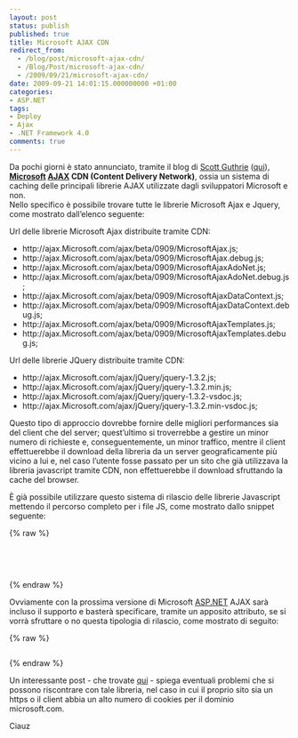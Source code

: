 ```yaml
---
layout: post
status: publish
published: true
title: Microsoft AJAX CDN
redirect_from: 
  - /blog/post/microsoft-ajax-cdn/
  - /Blog/Post/microsoft-ajax-cdn/
  - /2009/09/21/microsoft-ajax-cdn/
date: 2009-09-21 14:01:15.000000000 +01:00
categories:
- ASP.NET
tags:
- Deploy
- Ajax
- .NET Framework 4.0
comments: true
---
```

<p>
	Da pochi giorni &egrave; stato annunciato, tramite il blog di <a href="http://weblogs.asp.net/scottgu" rel="nofollow" target="_blank" title="Scott Guthrie's Blog">Scott Guthrie</a> (<a href="http://weblogs.asp.net/scottgu/archive/2009/09/15/announcing-the-microsoft-ajax-cdn.aspx" rel="nofollow" target="_blank" title="Microsoft Ajax CDN">qui</a>),<strong> </strong><a href="http://www.microsoft.com" rel="nofollow" target="_blank" title="Microsoft Corporation"><strong>Microsoft</strong></a><strong>&nbsp;</strong><a href="http://en.wikipedia.org/wiki/Ajax_(programming)" rel="nofollow" target="_blank"><strong>AJAX</strong></a><strong> CDN (Content Delivery Network)</strong>, ossia un sistema di caching delle principali librerie AJAX utilizzate dagli sviluppatori Microsoft e non. <br />
	Nello specifico &egrave; possibile trovare tutte le librerie Microsoft Ajax e Jquery, come mostrato dall&rsquo;elenco seguente:</p>
<p>
	Url delle librerie Microsoft Ajax distribuite tramite CDN:</p>
<ul>
	<li>
		http://ajax.Microsoft.com/ajax/beta/0909/MicrosoftAjax.js;</li>
	<li>
		http://ajax.Microsoft.com/ajax/beta/0909/MicrosoftAjax.debug.js;</li>
	<li>
		http://ajax.Microsoft.com/ajax/beta/0909/MicrosoftAjaxAdoNet.js;</li>
	<li>
		http://ajax.Microsoft.com/ajax/beta/0909/MicrosoftAjaxAdoNet.debug.js;</li>
	<li>
		http://ajax.Microsoft.com/ajax/beta/0909/MicrosoftAjaxDataContext.js;</li>
	<li>
		http://ajax.Microsoft.com/ajax/beta/0909/MicrosoftAjaxDataContext.debug.js;</li>
	<li>
		http://ajax.Microsoft.com/ajax/beta/0909/MicrosoftAjaxTemplates.js;</li>
	<li>
		http://ajax.Microsoft.com/ajax/beta/0909/MicrosoftAjaxTemplates.debug.js;</li>
</ul>
<p>
	Url delle librerie JQuery distribuite tramite CDN:</p>
<ul>
	<li>
		http://ajax.Microsoft.com/ajax/jQuery/jquery-1.3.2.js;</li>
	<li>
		http://ajax.Microsoft.com/ajax/jQuery/jquery-1.3.2.min.js;</li>
	<li>
		http://ajax.Microsoft.com/ajax/jQuery/jquery-1.3.2-vsdoc.js;</li>
	<li>
		http://ajax.Microsoft.com/ajax/jQuery/jquery-1.3.2.min-vsdoc.js;</li>
</ul>
<p>
	Questo tipo di approccio dovrebbe fornire delle migliori performances sia del client che del server; quest&rsquo;ultimo si troverrebbe a gestire un minor numero di richieste e, conseguentemente, un minor traffico, mentre il client effettuerebbe il download della libreria da un server geograficamente pi&ugrave; vicino a lui e, nel caso l&rsquo;utente fosse passato per un sito che gi&agrave; utilizzava la libreria javascript tramite CDN, non effettuerebbe il download sfruttando la cache del browser.</p>
<p>
	&Egrave; gi&agrave; possibile utilizzare questo sistema di rilascio delle librerie Javascript mettendo il percorso completo per i file JS, come mostrato dallo snippet seguente:</p>
{% raw %}<pre class="brush: xml; ruler: true;"><script src="http://ajax.Microsoft.com/ajax/beta/0909/MicrosoftAjax.debug.js" type="text/javascript"></script>
<script src="http://ajax.Microsoft.com/ajax/beta/0909/MicrosoftAjaxAdoNet.debug.js" type="text/javascript"></script>
<script src="http://ajax.Microsoft.com/ajax/beta/0909/MicrosoftAjaxDataContext.debug.js" type="text/javascript"></script>
<script src="http://ajax.Microsoft.com/ajax/beta/0909/MicrosoftAjaxTemplates.debug.js" type="text/javascript"></script></pre>{% endraw %}
<p>
	Ovviamente con la prossima versione di Microsoft <a href="http://www.asp.net" rel="nofollow" target="_blank">ASP.NET</a> AJAX sar&agrave; incluso il supporto e baster&agrave; specificare, tramite un apposito attributo, se si vorr&agrave; sfruttare o no questa tipologia di rilascio, come mostrato di seguito:</p>
{% raw %}<pre class="brush: xml; ruler: true;"><asp:scriptmanager enablecdn="true" id="SM1" runat="server"></asp:scriptmanager></pre>{% endraw %}
<p>
	Un interessante post - che trovate <a href="http://idunno.org/archive/2009/09/16/quick-thoughts-on-the-microsoft-ajax-cdn.aspx" rel="nofollow" target="_blank" title="Quick thoughts on the Microsoft ajax cdn">qui</a> - spiega eventuali problemi che si possono riscontrare con tale libreria, nel caso in cui il proprio sito sia un https o il client abbia un alto numero di cookies per il dominio microsoft.com.</p>
<p>
	Ciauz</p>
